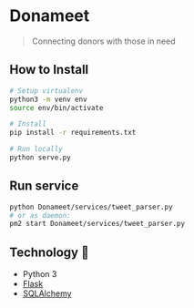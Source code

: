 Donameet
=========

> Connecting donors with those in need

## How to Install
```bash
# Setup virtualenv
python3 -m venv env
source env/bin/activate

# Install
pip install -r requirements.txt

# Run locally
python serve.py
```

## Run service
```bash
python Donameet/services/tweet_parser.py
# or as daemon:
pm2 start Donameet/services/tweet_parser.py
```


## Technology :rocket:
- Python 3
- [Flask](http://flask.pocoo.org/)
- [SQLAlchemy](http://www.sqlalchemy.org/)
